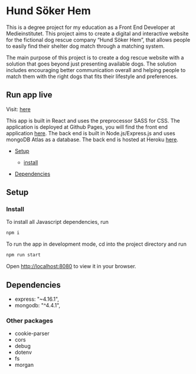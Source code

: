 # Hund Söker Hem
This is a degree project for my education as a Front End Developer at Medieinstitutet. This project aims to create a digital and interactive website for the fictional dog rescue company “Hund Söker Hem”, that allows people to easily find their shelter dog match through a matching system. 

The main purpose of this project is to create a dog rescue website with a solution that goes beyond just presenting available dogs. The solution includes encouraging better communication overall and helping people to match them with the right dogs that fits their lifestyle and preferences.

## Run app live 

Visit: [here]()

This app is built in React and uses the preprocessor SASS for CSS. The application is deployed at Github Pages, you will find the front end application [here](https://github.com/josefinelofgren/hund-soker-hem/). The back end is built in Node.js/Express.js and uses mongoDB Atlas as a database. The back end is hosted at Heroku [here](https://hund-soker-hem.herokuapp.com/).

* [Setup](#setup)
    - [install](#install)

* [Dependencies](#dependencies)

## Setup

### Install

To install all Javascript dependencies, run
```sh
npm i
```

To run the app in development mode, cd into the project directory and run

```sh
npm run start
```

Open [http://localhost:8080](http://localhost:8080) to view it in your browser.


## Dependencies

- express: "~4.16.1",
- mongodb: "^4.4.1",

### Other packages
- cookie-parser
- cors
- debug
- dotenv
- fs
- morgan

